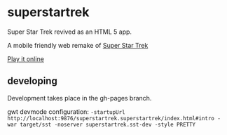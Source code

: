 superstartrek
=============

Super Star Trek revived as an HTML 5 app.

A mobile friendly web remake of [Super Star Trek](https://en.wikipedia.org/wiki/Star_Trek_(1971_video_game)#Super_Star_Trek)

[Play it online](https://ggeorgovassilis.github.io/superstartrek/site/index.html)

## developing

Development takes place in the gh-pages branch.

gwt devmode configuration: `-startupUrl http://localhost:9876/superstartrek.superstartrek/index.html#intro -war target/sst -noserver superstartrek.sst-dev -style PRETTY`
